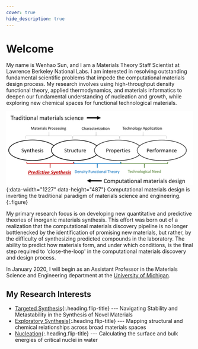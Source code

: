 ```yaml
---
cover: true
hide_description: true
---
```


# Welcome
My name is Wenhao Sun, and I am a Materials Theory Staff Scientist at Lawrence Berkeley National Labs. I am interested in resolving outstanding fundamental scientific problems that impede the computational materials design process. My research involves using high-throughput density functional theory, applied thermodynamics, and materials informatics to deepen our fundamental understanding of nucleation and growth, while exploring new chemical spaces for functional technological materials. 

![TheMap](/assets/img/InverseParadigm.png){:data-width="1227" data-height="487"}
Computational materials design is inverting the traditional paradigm of materials science and engineering. 
{:.figure}

My primary research focus is on developing new quantitative and predictive theories of inorganic materials synthesis. This effort was born out of a realization that the computational materials discovery pipeline is no longer bottlenecked by the identification of promising new materials, but rather, by the difficulty of synthesizing predicted compounds in the laboratory. The ability to predict how materials form, and under which conditions, is the final step required to 'close-the-loop' in the computational materials discovery and design process. 

In January 2020, I will begin as an Assistant Professor in the Materials Science and Engineering department at the [University of Michigan](http://mse.engin.umich.edu/).

## My Research Interests
* [Targeted Synthesis]{:.heading.flip-title} --- Navigating Stability and Metastability in the Synthesis of Novel Materials
* [Exploratory Synthesis]{:.heading.flip-title} --- Mapping structural and chemical relationships across broad materials spaces
* [Nucleation]{:.heading.flip-title} --- Calculating the surface and bulk energies of critical nuclei in water

[Targeted Synthesis]: docs/targetedsynthesis.md
[Exploratory Synthesis]: docs/exploratorysynthesis.md
[Nucleation]: docs/nucleation.md